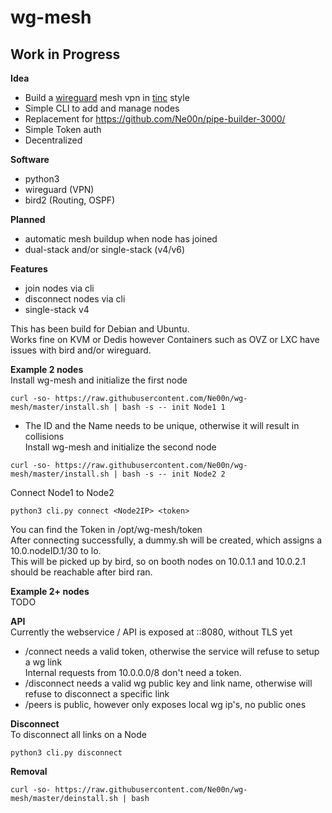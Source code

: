 # wg-mesh
## Work in Progress

**Idea**<br />
- Build a [wireguard](https://www.wireguard.com/) mesh vpn in [tinc](https://www.tinc-vpn.org/) style
- Simple CLI to add and manage nodes
- Replacement for https://github.com/Ne00n/pipe-builder-3000/
- Simple Token auth
- Decentralized

**Software**<br />
- python3
- wireguard (VPN)
- bird2 (Routing, OSPF)

**Planned**<br />
- automatic mesh buildup when node has joined
- dual-stack and/or single-stack (v4/v6)

**Features**<br />
- join nodes via cli
- disconnect nodes via cli
- single-stack v4

This has been build for Debian and Ubuntu.<br>
Works fine on KVM or Dedis however Containers such as OVZ or LXC have issues with bird and/or wireguard.<br>

**Example 2 nodes**<br>
Install wg-mesh and initialize the first node<br>
```
curl -so- https://raw.githubusercontent.com/Ne00n/wg-mesh/master/install.sh | bash -s -- init Node1 1
```
- The ID and the Name needs to be unique, otherwise it will result in collisions<br>
Install wg-mesh and initialize the second node<br>
```
curl -so- https://raw.githubusercontent.com/Ne00n/wg-mesh/master/install.sh | bash -s -- init Node2 2
```
Connect Node1 to Node2
```
python3 cli.py connect <Node2IP> <token>
```
You can find the Token in /opt/wg-mesh/token<br>
After connecting successfully, a dummy.sh will be created, which assigns a 10.0.nodeID.1/30 to lo.<br>
This will be picked up by bird, so on booth nodes on 10.0.1.1 and 10.0.2.1 should be reachable after bird ran.<br>

**Example 2+ nodes**<br>
TODO<br>

**API**<br>
Currently the webservice / API is exposed at ::8080, without TLS yet<br>
- /connect needs a valid token, otherwise the service will refuse to setup a wg link<br>
Internal requests from 10.0.0.0/8 don't need a token.
- /disconnect needs a valid wg public key and link name, otherwise will refuse to disconnect a specific link<br>
- /peers is public, however only exposes local wg ip's, no public ones<br>

**Disconnect**<br>
To disconnect all links on a Node
```
python3 cli.py disconnect
```

**Removal**
```
curl -so- https://raw.githubusercontent.com/Ne00n/wg-mesh/master/deinstall.sh | bash
```
